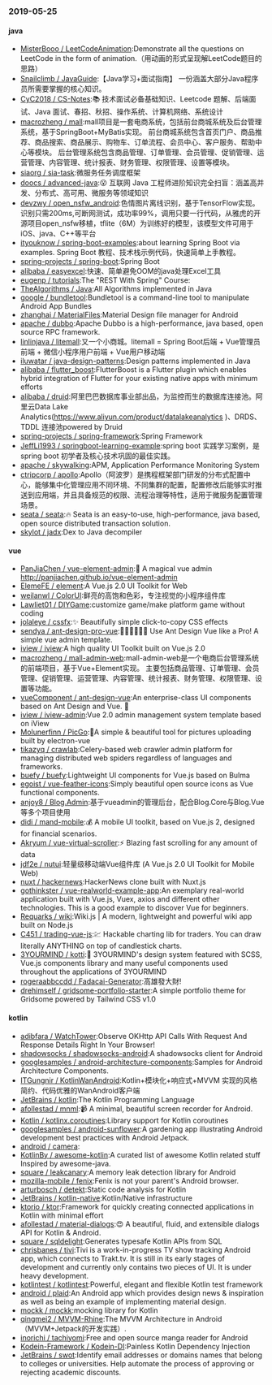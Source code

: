 ### 2019-05-25

#### java
* [MisterBooo / LeetCodeAnimation](https://github.com/MisterBooo/LeetCodeAnimation):Demonstrate all the questions on LeetCode in the form of animation.（用动画的形式呈现解LeetCode题目的思路）
* [Snailclimb / JavaGuide](https://github.com/Snailclimb/JavaGuide):【Java学习+面试指南】 一份涵盖大部分Java程序员所需要掌握的核心知识。
* [CyC2018 / CS-Notes](https://github.com/CyC2018/CS-Notes):📚 技术面试必备基础知识、Leetcode 题解、后端面试、Java 面试、春招、秋招、操作系统、计算机网络、系统设计
* [macrozheng / mall](https://github.com/macrozheng/mall):mall项目是一套电商系统，包括前台商城系统及后台管理系统，基于SpringBoot+MyBatis实现。 前台商城系统包含首页门户、商品推荐、商品搜索、商品展示、购物车、订单流程、会员中心、客户服务、帮助中心等模块。 后台管理系统包含商品管理、订单管理、会员管理、促销管理、运营管理、内容管理、统计报表、财务管理、权限管理、设置等模块。
* [siaorg / sia-task](https://github.com/siaorg/sia-task):微服务任务调度框架
* [doocs / advanced-java](https://github.com/doocs/advanced-java):😮 互联网 Java 工程师进阶知识完全扫盲：涵盖高并发、分布式、高可用、微服务等领域知识
* [devzwy / open_nsfw_android](https://github.com/devzwy/open_nsfw_android):色情图片离线识别，基于TensorFlow实现。识别只需200ms,可断网测试，成功率99%，调用只要一行代码，从雅虎的开源项目open_nsfw移植，tflite（6M）为训练好的模型，该模型文件可用于iOS、java、C++等平台
* [ityouknow / spring-boot-examples](https://github.com/ityouknow/spring-boot-examples):about learning Spring Boot via examples. Spring Boot 教程、技术栈示例代码，快速简单上手教程。
* [spring-projects / spring-boot](https://github.com/spring-projects/spring-boot):Spring Boot
* [alibaba / easyexcel](https://github.com/alibaba/easyexcel):快速、简单避免OOM的java处理Excel工具
* [eugenp / tutorials](https://github.com/eugenp/tutorials):The "REST With Spring" Course:
* [TheAlgorithms / Java](https://github.com/TheAlgorithms/Java):All Algorithms implemented in Java
* [google / bundletool](https://github.com/google/bundletool):Bundletool is a command-line tool to manipulate Android App Bundles
* [zhanghai / MaterialFiles](https://github.com/zhanghai/MaterialFiles):Material Design file manager for Android
* [apache / dubbo](https://github.com/apache/dubbo):Apache Dubbo is a high-performance, java based, open source RPC framework.
* [linlinjava / litemall](https://github.com/linlinjava/litemall):又一个小商城。litemall = Spring Boot后端 + Vue管理员前端 + 微信小程序用户前端 + Vue用户移动端
* [iluwatar / java-design-patterns](https://github.com/iluwatar/java-design-patterns):Design patterns implemented in Java
* [alibaba / flutter_boost](https://github.com/alibaba/flutter_boost):FlutterBoost is a Flutter plugin which enables hybrid integration of Flutter for your existing native apps with minimum efforts
* [alibaba / druid](https://github.com/alibaba/druid):阿里巴巴数据库事业部出品，为监控而生的数据库连接池。阿里云Data Lake Analytics(https://www.aliyun.com/product/datalakeanalytics )、DRDS、TDDL 连接池powered by Druid
* [spring-projects / spring-framework](https://github.com/spring-projects/spring-framework):Spring Framework
* [JeffLi1993 / springboot-learning-example](https://github.com/JeffLi1993/springboot-learning-example):spring boot 实践学习案例，是 spring boot 初学者及核心技术巩固的最佳实践。
* [apache / skywalking](https://github.com/apache/skywalking):APM, Application Performance Monitoring System
* [ctripcorp / apollo](https://github.com/ctripcorp/apollo):Apollo（阿波罗）是携程框架部门研发的分布式配置中心，能够集中化管理应用不同环境、不同集群的配置，配置修改后能够实时推送到应用端，并且具备规范的权限、流程治理等特性，适用于微服务配置管理场景。
* [seata / seata](https://github.com/seata/seata):🔥 Seata is an easy-to-use, high-performance, java based, open source distributed transaction solution.
* [skylot / jadx](https://github.com/skylot/jadx):Dex to Java decompiler

#### vue
* [PanJiaChen / vue-element-admin](https://github.com/PanJiaChen/vue-element-admin):🎉 A magical vue admin http://panjiachen.github.io/vue-element-admin
* [ElemeFE / element](https://github.com/ElemeFE/element):A Vue.js 2.0 UI Toolkit for Web
* [weilanwl / ColorUI](https://github.com/weilanwl/ColorUI):鲜亮的高饱和色彩，专注视觉的小程序组件库
* [Lawliet01 / DIYGame](https://github.com/Lawliet01/DIYGame):customize game/make platform game without coding
* [jolaleye / cssfx](https://github.com/jolaleye/cssfx):✨ Beautifully simple click-to-copy CSS effects
* [sendya / ant-design-pro-vue](https://github.com/sendya/ant-design-pro-vue):👨🏻‍💻👩🏻‍💻 Use Ant Design Vue like a Pro! A simple vue admin template.
* [iview / iview](https://github.com/iview/iview):A high quality UI Toolkit built on Vue.js 2.0
* [macrozheng / mall-admin-web](https://github.com/macrozheng/mall-admin-web):mall-admin-web是一个电商后台管理系统的前端项目，基于Vue+Element实现。 主要包括商品管理、订单管理、会员管理、促销管理、运营管理、内容管理、统计报表、财务管理、权限管理、设置等功能。
* [vueComponent / ant-design-vue](https://github.com/vueComponent/ant-design-vue):An enterprise-class UI components based on Ant Design and Vue. 🐜
* [iview / iview-admin](https://github.com/iview/iview-admin):Vue 2.0 admin management system template based on iView
* [Molunerfinn / PicGo](https://github.com/Molunerfinn/PicGo):🚀A simple & beautiful tool for pictures uploading built by electron-vue
* [tikazyq / crawlab](https://github.com/tikazyq/crawlab):Celery-based web crawler admin platform for managing distributed web spiders regardless of languages and frameworks.
* [buefy / buefy](https://github.com/buefy/buefy):Lightweight UI components for Vue.js based on Bulma
* [egoist / vue-feather-icons](https://github.com/egoist/vue-feather-icons):Simply beautiful open source icons as Vue functional components.
* [anjoy8 / Blog.Admin](https://github.com/anjoy8/Blog.Admin):基于vueadmin的管理后台，配合Blog.Core与Blog.Vue等多个项目使用
* [didi / mand-mobile](https://github.com/didi/mand-mobile):💰 A mobile UI toolkit, based on Vue.js 2, designed for financial scenarios.
* [Akryum / vue-virtual-scroller](https://github.com/Akryum/vue-virtual-scroller):⚡️ Blazing fast scrolling for any amount of data
* [jdf2e / nutui](https://github.com/jdf2e/nutui):轻量级移动端Vue组件库 (A Vue.js 2.0 UI Toolkit for Mobile Web)
* [nuxt / hackernews](https://github.com/nuxt/hackernews):HackerNews clone built with Nuxt.js
* [gothinkster / vue-realworld-example-app](https://github.com/gothinkster/vue-realworld-example-app):An exemplary real-world application built with Vue.js, Vuex, axios and different other technologies. This is a good example to discover Vue for beginners.
* [Requarks / wiki](https://github.com/Requarks/wiki):Wiki.js | A modern, lightweight and powerful wiki app built on Node.js
* [C451 / trading-vue-js](https://github.com/C451/trading-vue-js):💹 Hackable charting lib for traders. You can draw literally ANYTHING on top of candlestick charts.
* [3YOURMIND / kotti](https://github.com/3YOURMIND/kotti):💅 3YOURMIND's design system featured with SCSS, Vue.js components library and many useful components used throughout the applications of 3YOURMIND
* [rogeraabbccdd / Fadacai-Generator](https://github.com/rogeraabbccdd/Fadacai-Generator):高雄發大財!
* [drehimself / gridsome-portfolio-starter](https://github.com/drehimself/gridsome-portfolio-starter):A simple portfolio theme for Gridsome powered by Tailwind CSS v1.0

#### kotlin
* [adibfara / WatchTower](https://github.com/adibfara/WatchTower):Observe OKHttp API Calls With Request And Response Details Right In Your Browser!
* [shadowsocks / shadowsocks-android](https://github.com/shadowsocks/shadowsocks-android):A shadowsocks client for Android
* [googlesamples / android-architecture-components](https://github.com/googlesamples/android-architecture-components):Samples for Android Architecture Components.
* [ITGungnir / KotlinWanAndroid](https://github.com/ITGungnir/KotlinWanAndroid):Kotlin+模块化+响应式+MVVM 实现的风格简约、代码优雅的WanAndroid客户端
* [JetBrains / kotlin](https://github.com/JetBrains/kotlin):The Kotlin Programming Language
* [afollestad / mnml](https://github.com/afollestad/mnml):📹 A minimal, beautiful screen recorder for Android.
* [Kotlin / kotlinx.coroutines](https://github.com/Kotlin/kotlinx.coroutines):Library support for Kotlin coroutines
* [googlesamples / android-sunflower](https://github.com/googlesamples/android-sunflower):A gardening app illustrating Android development best practices with Android Jetpack.
* [android / camera](https://github.com/android/camera):
* [KotlinBy / awesome-kotlin](https://github.com/KotlinBy/awesome-kotlin):A curated list of awesome Kotlin related stuff Inspired by awesome-java.
* [square / leakcanary](https://github.com/square/leakcanary):A memory leak detection library for Android
* [mozilla-mobile / fenix](https://github.com/mozilla-mobile/fenix):Fenix is not your parent's Android browser.
* [arturbosch / detekt](https://github.com/arturbosch/detekt):Static code analysis for Kotlin
* [JetBrains / kotlin-native](https://github.com/JetBrains/kotlin-native):Kotlin/Native infrastructure
* [ktorio / ktor](https://github.com/ktorio/ktor):Framework for quickly creating connected applications in Kotlin with minimal effort
* [afollestad / material-dialogs](https://github.com/afollestad/material-dialogs):😍 A beautiful, fluid, and extensible dialogs API for Kotlin & Android.
* [square / sqldelight](https://github.com/square/sqldelight):Generates typesafe Kotlin APIs from SQL
* [chrisbanes / tivi](https://github.com/chrisbanes/tivi):Tivi is a work-in-progress TV show tracking Android app, which connects to Trakt.tv. It is still in its early stages of development and currently only contains two pieces of UI. It is under heavy development.
* [kotlintest / kotlintest](https://github.com/kotlintest/kotlintest):Powerful, elegant and flexible Kotlin test framework
* [android / plaid](https://github.com/android/plaid):An Android app which provides design news & inspiration as well as being an example of implementing material design.
* [mockk / mockk](https://github.com/mockk/mockk):mocking library for Kotlin
* [qingmei2 / MVVM-Rhine](https://github.com/qingmei2/MVVM-Rhine):The MVVM Architecture in Android（MVVM+Jetpack的开发实践）.
* [inorichi / tachiyomi](https://github.com/inorichi/tachiyomi):Free and open source manga reader for Android
* [Kodein-Framework / Kodein-DI](https://github.com/Kodein-Framework/Kodein-DI):Painless Kotlin Dependency Injection
* [JetBrains / swot](https://github.com/JetBrains/swot):Identify email addresses or domains names that belong to colleges or universities. Help automate the process of approving or rejecting academic discounts.
